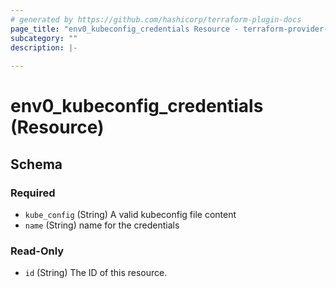```yaml
---
# generated by https://github.com/hashicorp/terraform-plugin-docs
page_title: "env0_kubeconfig_credentials Resource - terraform-provider-env0"
subcategory: ""
description: |-
  
---
```


# env0_kubeconfig_credentials (Resource)





<!-- schema generated by tfplugindocs -->
## Schema

### Required

- `kube_config` (String) A valid kubeconfig file content
- `name` (String) name for the credentials

### Read-Only

- `id` (String) The ID of this resource.
